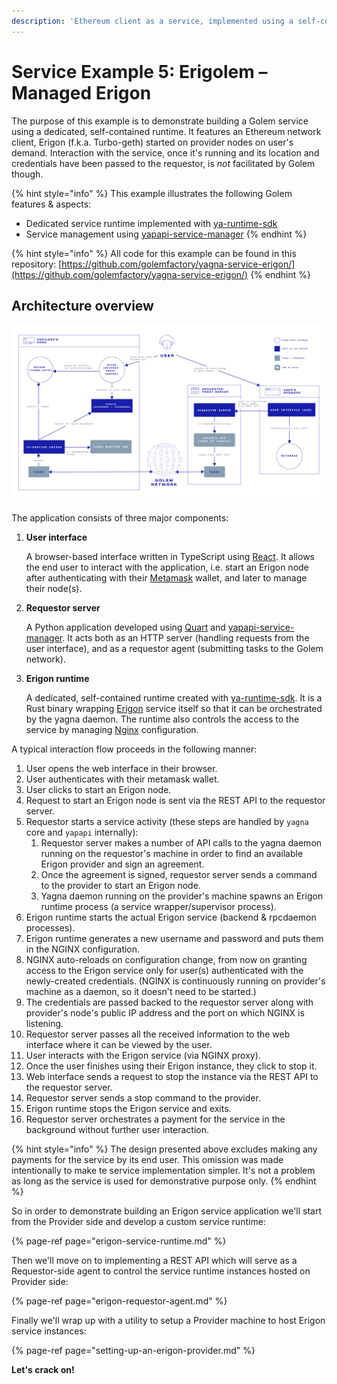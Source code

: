 ```yaml
---
description: 'Ethereum client as a service, implemented using a self-contained runtime'
---
```


# Service Example 5: Erigolem – Managed Erigon

The purpose of this example is to demonstrate building a Golem service using a dedicated, self-contained runtime. It features an Ethereum network client, Erigon \(f.k.a. Turbo-geth\) started on provider nodes on user's demand. Interaction with the service, once it's running and its location and credentials have been passed to the requestor, is _not_ facilitated by Golem though.

{% hint style="info" %}
This example illustrates the following Golem features & aspects:

* Dedicated service runtime implemented with [ya-runtime-sdk](https://github.com/golemfactory/ya-runtime-sdk)
* Service management using [yapapi-service-manager](https://github.com/golemfactory/yapapi-service-manager)
{% endhint %}

{% hint style="info" %}
All code for this example can be found in this repository: [https://github.com/golemfactory/yagna-service-erigon/](https://github.com/golemfactory/yagna-service-erigon/)
{% endhint %}

## Architecture overview

![](../../../.gitbook/assets/erigon_architecture.jpg)

The application consists of three major components:

1. **User interface**

   A browser-based interface written in TypeScript using [React](https://reactjs.org/). It allows the end user to interact with the application, i.e. start an Erigon node after authenticating with their [Metamask](https://metamask.io/) wallet, and later to manage their node\(s\).

2. **Requestor server**

   A Python application developed using [Quart](https://pgjones.gitlab.io/quart/) and [yapapi-service-manager](https://github.com/golemfactory/yapapi-service-manager). It acts both as an HTTP server \(handling requests from the user interface\), and as a requestor agent \(submitting tasks to the Golem network\).

3. **Erigon runtime**

   A dedicated, self-contained runtime created with [ya-runtime-sdk](https://github.com/golemfactory/ya-runtime-sdk). It is a Rust binary wrapping [Erigon](https://github.com/ledgerwatch/erigon) service itself so that it can be orchestrated by the yagna daemon. The runtime also controls the access to the service by managing [Nginx](https://www.nginx.com/) configuration.

A typical interaction flow proceeds in the following manner:

1. User opens the web interface in their browser.
2. User authenticates with their metamask wallet.
3. User clicks to start an Erigon node.
4. Request to start an Erigon node is sent via the REST API to the requestor server.
5. Requestor starts a service activity \(these steps are handled by `yagna` core and `yapapi` internally\):
   1. Requestor server makes a number of API calls to the yagna daemon running on the requestor's machine in order to find an available Erigon provider and sign an agreement.
   2. Once the agreement is signed, requestor server sends a command to the provider to start an Erigon node.
   3. Yagna daemon running on the provider's machine spawns an Erigon runtime process \(a service wrapper/supervisor process\).
6. Erigon runtime starts the actual Erigon service \(backend & rpcdaemon processes\).
7. Erigon runtime generates a new username and password and puts them in the NGINX configuration.
8. NGINX auto-reloads on configuration change, from now on granting access to the Erigon service only for user\(s\) authenticated with the newly-created credentials. \(NGINX is continuously running on provider's machine as a daemon, so it doesn't need to be started.\)
9. The credentials are passed backed to the requestor server along with provider's node's public IP address and the port on which NGINX is listening.
10. Requestor server passes all the received information to the web interface where it can be viewed by the user.
11. User interacts with the Erigon service \(via NGINX proxy\).
12. Once the user finishes using their Erigon instance, they click to stop it.
13. Web interface sends a request to stop the instance via the REST API to the requestor server.
14. Requestor server sends a stop command to the provider.
15. Erigon runtime stops the Erigon service and exits.
16. Requestor server orchestrates a payment for the service in the background without further user interaction.

{% hint style="info" %}
The design presented above excludes making any payments for the service by its end user. This omission was made intentionally to make te service implementation simpler. It's not a problem as long as the service is used for demonstrative purpose only.
{% endhint %}

So in order to demonstrate building an Erigon service application we'll start from the Provider side and develop a custom service runtime:

{% page-ref page="erigon-service-runtime.md" %}

Then we'll move on to implementing a REST API which will serve as a Requestor-side agent to control the service runtime instances hosted on Provider side:

{% page-ref page="erigon-requestor-agent.md" %}

Finally we'll wrap up with a utility to setup a Provider machine to host Erigon service instances:

{% page-ref page="setting-up-an-erigon-provider.md" %}

**Let's crack on!**

